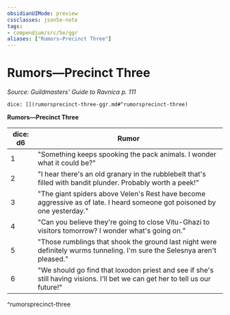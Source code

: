 ```yaml
---
obsidianUIMode: preview
cssclasses: json5e-note
tags:
- compendium/src/5e/ggr
aliases: ["Rumors—Precinct Three"]
---
```

# Rumors—Precinct Three
*Source: Guildmasters' Guide to Ravnica p. 111* 

`dice: [](rumorsprecinct-three-ggr.md#^rumorsprecinct-three)`

**Rumors—Precinct Three**

| dice: d6 | Rumor |
|----------|-------|
| 1 | "Something keeps spooking the pack animals. I wonder what it could be?" |
| 2 | "I hear there's an old granary in the rubblebelt that's filled with bandit plunder. Probably worth a peek!" |
| 3 | "The giant spiders above Velen's Rest have become aggressive as of late. I heard someone got poisoned by one yesterday." |
| 4 | "Can you believe they're going to close Vitu-Ghazi to visitors tomorrow? I wonder what's going on." |
| 5 | "Those rumblings that shook the ground last night were definitely wurms tunneling. I'm sure the Selesnya aren't pleased." |
| 6 | "We should go find that loxodon priest and see if she's still having visions. I'll bet we can get her to tell us our future!" |
^rumorsprecinct-three